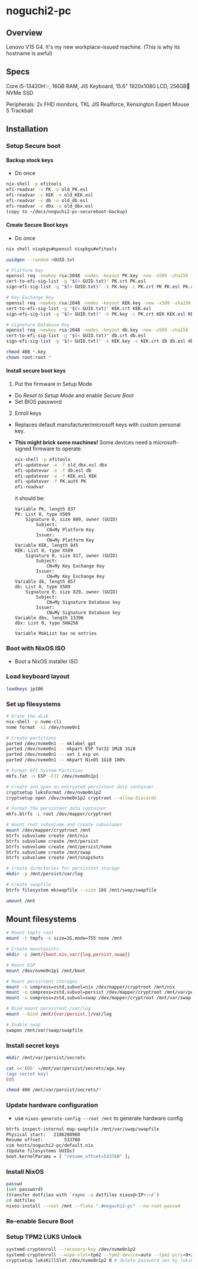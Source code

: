 # noguchi2-pc
## Overview
Lenovo V15 G4. It's my new workplace-issued machine. (This is why its hostname is awful)

## Specs
Core i5-13420H✨, 16GB RAM, JIS Keyboard, 15.6" 1920x1080 LCD, 256GB🤮 NVMe SSD

Peripherals: 2x FHD monitors, TKL JIS Realforce, Kensington Expert Mouse 5 Trackball

## Installation
### Setup Secure boot
#### Backup stock keys
- Do once
```sh
nix-shell -p efitools
efi-readvar -v PK -o old_PK.esl
efi-readvar -v KEK -o old_KEK.esl
efi-readvar -v db -o old_db.esl
efi-readvar -v dbx -o old_dbx.esl
(copy to ~/docs/noguchi2-pc-secureboot-backup)
```

#### Create Secure Boot keys
- Do once
```sh
nix shell nixpkgs#openssl nixpkgs#efitools

uuidgen --random >GUID.txt

# Platform key
openssl req -newkey rsa:2048 -nodes -keyout PK.key -new -x509 -sha256 -days 3650 -subj "/CN=My Platform Key/" -out PK.crt
cert-to-efi-sig-list -g "$(< GUID.txt)" PK.crt PK.esl
sign-efi-sig-list -g "$(< GUID.txt)" -k PK.key -c PK.crt PK PK.esl PK.auth

# Key Exchange Key
openssl req -newkey rsa:2048 -nodes -keyout KEK.key -new -x509 -sha256 -days 3650 -subj "/CN=My Key Exchange Key/" -out KEK.crt
cert-to-efi-sig-list -g "$(< GUID.txt)" KEK.crt KEK.esl
sign-efi-sig-list -g "$(< GUID.txt)" -k PK.key -c PK.crt KEK KEK.esl KEK.auth

# Signature Database Key
openssl req -newkey rsa:2048 -nodes -keyout db.key -new -x509 -sha256 -days 3650 -subj "/CN=My Signature Database key/" -out db.crt
cert-to-efi-sig-list -g "$(< GUID.txt)" db.crt db.esl
sign-efi-sig-list -g "$(< GUID.txt)" -k KEK.key -c KEK.crt db db.esl db.auth

chmod 400 *.key
chown root:root *
```

#### Install secure boot keys
1. Put the firmware in Setup Mode

 - Do *Reset to Setup Mode* and enable *Secure Boot*
 - Set BIOS password

2. Enroll keys
- Replaces default manufacturer/microsoft keys with custom personal key.
- **This might brick some machines!** Some devices need a microsoft-signed firmware to operate.

    ```sh
    nix-shell -p efitools
    efi-updatevar -e -f old_dbx.esl dbx
    efi-updatevar -e -f db.esl db
    efi-updatevar -e -f KEK.esl KEK
    efi-updatevar -f PK.auth PK
    efi-readvar
    ```

    it should be:
    ```
    Variable PK, length 837
    PK: List 0, type X509
        Signature 0, size 809, owner (GUID)
            Subject:
                CN=My Platform Key
            Issuer:
                CN=My Platform Key
    Variable KEK, length 845
    KEK: List 0, type X509
        Signature 0, size 817, owner (GUID)
            Subject:
                CN=My Key Exchange Key
            Issuer:
                CN=My Key Exchange Key
    Variable db, length 857
    db: List 0, type X509
        Signature 0, size 829, owner (GUID)
            Subject:
                CN=My Signature Database key
            Issuer:
                CN=My Signature Database key
    Variable dbx, length 13396
    dbx: List 0, type SHA256
    ...
    Variable MokList has no entries
    ```

### Boot with NixOS ISO
- Boot a NixOS installer ISO

### Load keyboard layout
```sh
loadkeys jp106
```

### Set up filesystems
```sh
# Erase the disk
nix-shell -p nvme-cli
nvme format -s1 /dev/nvme0n1

# Create partitions
parted /dev/nvme0n1 -- mklabel gpt
parted /dev/nvme0n1 -- mkpart ESP fat32 1MiB 1GiB
parted /dev/nvme0n1 -- set 1 esp on
parted /dev/nvme0n1 -- mkpart NixOS 1GiB 100%

# Format EFI System Partition
mkfs.fat -n ESP -F32 /dev/nvme0n1p1

# Create and open an encrypted persistent data container
cryptsetup luksFormat /dev/nvme0n1p2
cryptsetup open /dev/nvme0n1p2 cryptroot --allow-discards

# Format the persistent data container
mkfs.btrfs -L root /dev/mapper/cryptroot

# mount root subvolume and create subvolumes
mount /dev/mapper/cryptroot /mnt
btrfs subvolume create /mnt/nix
btrfs subvolume create /mnt/persist
btrfs subvolume create /mnt/persist/home
btrfs subvolume create /mnt/swap
btrfs subvolume create /mnt/snapshots

# Create directories for persistent storage
mkdir -p /mnt/persist/var/log

# Create swapfile
btrfs filesystem mkswapfile --size 16G /mnt/swap/swapfile

umount /mnt
```

## Mount filesystems
```sh
# Mount tmpfs root
mount -t tmpfs -o size=2G,mode=755 none /mnt

# Create mountpoints
mkdir -p /mnt/{boot,nix,var/{log,persist,swap}}

# Mount ESP
mount /dev/nvme0n1p1 /mnt/boot

# Mount persistent storages
mount -o compress=zstd,subvol=nix /dev/mapper/cryptroot /mnt/nix
mount -o compress=zstd,subvol=persist /dev/mapper/cryptroot /mnt/var/persist
mount -o compress=zstd,subvol=swap /dev/mapper/cryptroot /mnt/var/swap

# Bind mount persistent /var/log
mount --bind /mnt/{var/persist,}/var/log

# Enable swap
swapon /mnt/var/swap/swapfile
```

### Install secret keys
```sh
mkdir /mnt/var/persist/secrets

cat <<'EOS' >/mnt/var/persist/secrets/age.key
(age secret key)
EOS

chmod 400 /mnt/var/persist/secrets/*
```

### Update hardware configuration
 * use `nixos-generate-config --root /mnt` to generate hardware config
```sh
btrfs inspect-internal map-swapfile /mnt/var/swap/swapfile
Physical start:   2186280960
Resume offset:        533760
vim hosts/noguchi2-pc/default.nix
(Update filesystems UUIDs)
boot.kernelParams = [ "resume_offset=533760" ];
```

### Install NixOS
```sh
passwd
(set password)
(transfer dotfiles with `rsync -a dotfiles nixos@<IP>:~/`)
cd dotfiles
nixos-install --root /mnt --flake ".#noguchi2-pc" --no-root-passwd
```

### Re-enable Secure Boot

### Setup TPM2 LUKS Unlock
```sh
systemd-cryptenroll --recovery-key /dev/nvme0n1p2
systemd-cryptenroll --wipe-slot=tpm2 --tpm2-device=auto --tpm2-pcrs=0+2+3+7 --tpm2-with-pin=yes /dev/nvme0n1p2
cryptsetup luksKillSlot /dev/nvme0n1p2 0 # delete password set by luksFormat
```
